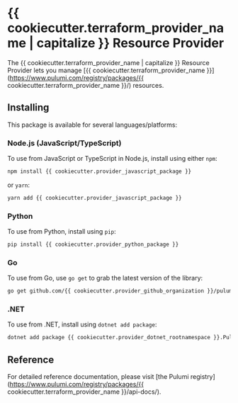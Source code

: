 # {{ cookiecutter.terraform_provider_name | capitalize }} Resource Provider

The {{ cookiecutter.terraform_provider_name | capitalize }} Resource Provider lets you manage [{{ cookiecutter.terraform_provider_name }}](https://www.pulumi.com/registry/packages/{{ cookiecutter.terraform_provider_name }}/) resources.

## Installing

This package is available for several languages/platforms:

### Node.js (JavaScript/TypeScript)

To use from JavaScript or TypeScript in Node.js, install using either `npm`:

```bash
npm install {{ cookiecutter.provider_javascript_package }}
```

or `yarn`:

```bash
yarn add {{ cookiecutter.provider_javascript_package }}
```

### Python

To use from Python, install using `pip`:

```bash
pip install {{ cookiecutter.provider_python_package }}
```

### Go

To use from Go, use `go get` to grab the latest version of the library:

```bash
go get github.com/{{ cookiecutter.provider_github_organization }}/pulumi-{{ cookiecutter.terraform_provider_name }}/sdk/go/...
```

### .NET

To use from .NET, install using `dotnet add package`:

```bash
dotnet add package {{ cookiecutter.provider_dotnet_rootnamespace }}.Pulumi{{ cookiecutter.terraform_provider_name | capitalize }}
```

## Reference

For detailed reference documentation, please visit [the Pulumi registry](https://www.pulumi.com/registry/packages/{{ cookiecutter.terraform_provider_name }}/api-docs/).
